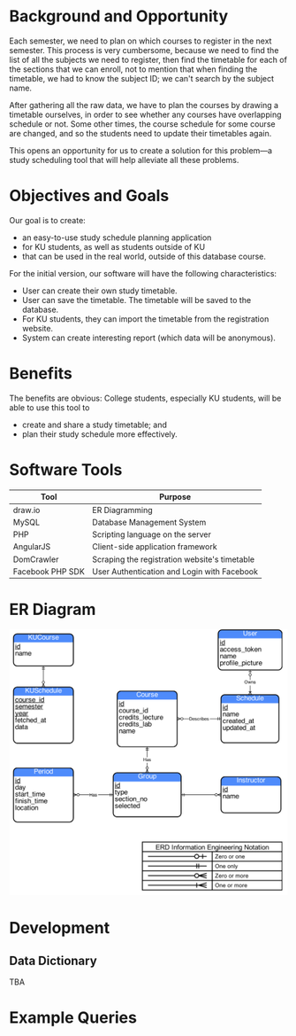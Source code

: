 
Background and Opportunity
==========================

Each semester,
we need to plan on which courses to register in the next semester.
This process is very cumbersome,
because we need to find the list of all the subjects we need to register,
then find the timetable for each of the sections that we can enroll,
not to mention that when finding the timetable,
we had to know the subject ID;
we can't search by the subject name.

After gathering all the raw data,
we have to plan the courses
by drawing a timetable ourselves,
in order to see whether any courses have overlapping schedule or not.
Some other times,
the course schedule for some course are changed,
and so the students need to update their timetables again.

This opens an opportunity for us to create a solution
for this problem—a study scheduling tool that will help alleviate all these problems.


Objectives and Goals
====================

Our goal is to create:

* an easy-to-use study schedule planning application
* for KU students, as well as students outside of KU
* that can be used in the real world, outside of this database course.

For the initial version,
our software will have the following characteristics:

* User can create their own study timetable.
* User can save the timetable. The timetable will be saved to the database.
* For KU students, they can import the timetable from the registration website.
* System can create interesting report (which data will be anonymous).


Benefits
========

The benefits are obvious: College students, especially KU students,
will be able to use this tool to

* create and share a study timetable; and
* plan their study schedule more effectively.


Software Tools
==============

| Tool | Purpose |
| ---- | ------- |
| draw.io | ER Diagramming |
| MySQL   | Database Management System |
| PHP     | Scripting language on the server |
| AngularJS | Client-side application framework |
| DomCrawler | Scraping the registration website's timetable |
| Facebook PHP SDK | User Authentication and Login with Facebook |



ER Diagram
==========

![ER Diagram](er-diagram.png)



Development
===========

Data Dictionary
---------------

TBA



Example Queries
===============



























